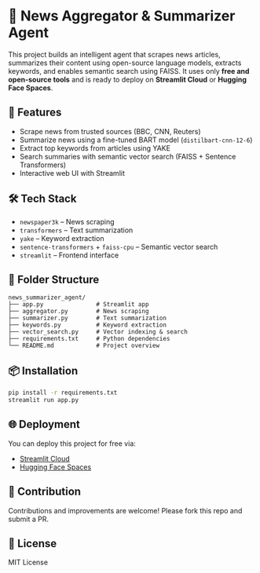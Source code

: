 # 🧠 News Aggregator & Summarizer Agent

This project builds an intelligent agent that scrapes news articles, summarizes their content using open-source language models, extracts keywords, and enables semantic search using FAISS. It uses only **free and open-source tools** and is ready to deploy on **Streamlit Cloud** or **Hugging Face Spaces**.

## 🚀 Features

- Scrape news from trusted sources (BBC, CNN, Reuters)
- Summarize news using a fine-tuned BART model (`distilbart-cnn-12-6`)
- Extract top keywords from articles using YAKE
- Search summaries with semantic vector search (FAISS + Sentence Transformers)
- Interactive web UI with Streamlit

## 🛠 Tech Stack

- `newspaper3k` – News scraping
- `transformers` – Text summarization
- `yake` – Keyword extraction
- `sentence-transformers` + `faiss-cpu` – Semantic vector search
- `streamlit` – Frontend interface

## 📂 Folder Structure

```
news_summarizer_agent/
├── app.py               # Streamlit app
├── aggregator.py        # News scraping
├── summarizer.py        # Text summarization
├── keywords.py          # Keyword extraction
├── vector_search.py     # Vector indexing & search
├── requirements.txt     # Python dependencies
└── README.md            # Project overview
```

## 📦 Installation

```bash
pip install -r requirements.txt
streamlit run app.py
```

## 🌐 Deployment

You can deploy this project for free via:

- [Streamlit Cloud](https://streamlit.io/cloud)
- [Hugging Face Spaces](https://huggingface.co/spaces)

## 🤝 Contribution

Contributions and improvements are welcome! Please fork this repo and submit a PR.

## 📄 License

MIT License